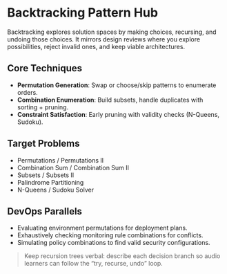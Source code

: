 # Backtracking Pattern Hub

Backtracking explores solution spaces by making choices, recursing, and undoing those choices. It mirrors design reviews where you explore possibilities, reject invalid ones, and keep viable architectures.

## Core Techniques

- **Permutation Generation**: Swap or choose/skip patterns to enumerate orders.
- **Combination Enumeration**: Build subsets, handle duplicates with sorting + pruning.
- **Constraint Satisfaction**: Early pruning with validity checks (N-Queens, Sudoku).

## Target Problems

- Permutations / Permutations II
- Combination Sum / Combination Sum II
- Subsets / Subsets II
- Palindrome Partitioning
- N-Queens / Sudoku Solver

## DevOps Parallels

- Evaluating environment permutations for deployment plans.
- Exhaustively checking monitoring rule combinations for conflicts.
- Simulating policy combinations to find valid security configurations.

> Keep recursion trees verbal: describe each decision branch so audio learners can follow the “try, recurse, undo” loop.

